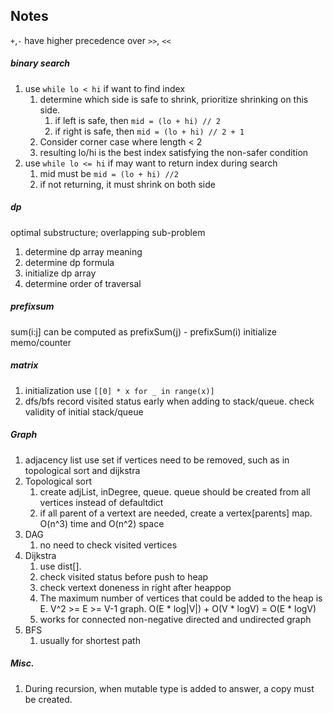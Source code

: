 ## Notes

`+`,`-` have higher precedence over `>>`, `<<`


##### binary search
1. use `while lo < hi` if want to find index
    1. determine which side is safe to shrink, prioritize shrinking on this side.
        1. if left is safe, then `mid = (lo + hi) // 2`
        2. if right is safe, then `mid = (lo + hi) // 2 + 1`
    2. Consider corner case where length < 2
    3. resulting lo/hi is the best index satisfying the non-safer condition
2. use `while lo <= hi` if may want to return index during search
    1. mid must be `mid = (lo + hi) //2`
    2. if not returning, it must shrink on both side


##### dp
optimal substructure; overlapping sub-problem
1. determine dp array meaning
2. determine dp formula
3. initialize dp array
4. determine order of traversal

##### prefixsum
sum(i:j] can be computed  as prefixSum(j) - prefixSum(i)
initialize memo/counter


##### matrix
1. initialization use `[[0] * x for _ in range(x)]`
2. dfs/bfs record visited status early when adding to stack/queue. check validity of initial stack/queue

##### Graph
1. adjacency list use set if vertices need to be removed, such as in topological sort and dijkstra
2. Topological sort
    1. create adjList, inDegree, queue. queue should be created from all vertices instead of defaultdict
    2. if all parent of a vertext are needed, create a vertex[parents] map.  O(n^3) time and O(n^2) space
3. DAG
    1. no need to check visited vertices
4. Dijkstra
    1. use dist[].
    2. check visited status before push to heap
    3. check vertext doneness in right after heappop
    4. The maximum number of vertices that could be added to the heap is E. V^2 >= E >= V-1 graph. O(E * log|V|) + O(V * logV) = O(E * logV)
    5. works for connected non-negative directed and undirected graph
5. BFS
    1. usually for shortest path

##### Misc.
1. During recursion, when mutable type is added to answer, a copy must be created.